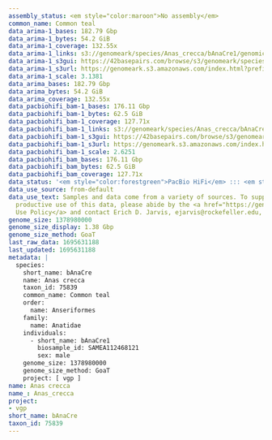 ```yaml
---
assembly_status: <em style="color:maroon">No assembly</em>
common_name: Common teal
data_arima-1_bases: 182.79 Gbp
data_arima-1_bytes: 54.2 GiB
data_arima-1_coverage: 132.55x
data_arima-1_links: s3://genomeark/species/Anas_crecca/bAnaCre1/genomic_data/arima/<br>
data_arima-1_s3gui: https://42basepairs.com/browse/s3/genomeark/species/Anas_crecca/bAnaCre1/genomic_data/arima/
data_arima-1_s3url: https://genomeark.s3.amazonaws.com/index.html?prefix=species/Anas_crecca/bAnaCre1/genomic_data/arima/
data_arima-1_scale: 3.1381
data_arima_bases: 182.79 Gbp
data_arima_bytes: 54.2 GiB
data_arima_coverage: 132.55x
data_pacbiohifi_bam-1_bases: 176.11 Gbp
data_pacbiohifi_bam-1_bytes: 62.5 GiB
data_pacbiohifi_bam-1_coverage: 127.71x
data_pacbiohifi_bam-1_links: s3://genomeark/species/Anas_crecca/bAnaCre1/genomic_data/pacbio_hifi/<br>
data_pacbiohifi_bam-1_s3gui: https://42basepairs.com/browse/s3/genomeark/species/Anas_crecca/bAnaCre1/genomic_data/pacbio_hifi/
data_pacbiohifi_bam-1_s3url: https://genomeark.s3.amazonaws.com/index.html?prefix=species/Anas_crecca/bAnaCre1/genomic_data/pacbio_hifi/
data_pacbiohifi_bam-1_scale: 2.6251
data_pacbiohifi_bam_bases: 176.11 Gbp
data_pacbiohifi_bam_bytes: 62.5 GiB
data_pacbiohifi_bam_coverage: 127.71x
data_status: '<em style="color:forestgreen">PacBio HiFi</em> ::: <em style="color:forestgreen">Arima</em>'
data_use_source: from-default
data_use_text: Samples and data come from a variety of sources. To support fair and
  productive use of this data, please abide by the <a href="https://genome10k.soe.ucsc.edu/data-use-policies/">Data
  Use Policy</a> and contact Erich D. Jarvis, ejarvis@rockefeller.edu, with any questions.
genome_size: 1378980000
genome_size_display: 1.38 Gbp
genome_size_method: GoaT
last_raw_data: 1695631188
last_updated: 1695631188
metadata: |
  species:
    short_name: bAnaCre
    name: Anas crecca
    taxon_id: 75839
    common_name: Common teal
    order:
      name: Anseriformes
    family:
      name: Anatidae
    individuals:
      - short_name: bAnaCre1
        biosample_id: SAMEA112468121
        sex: male
    genome_size: 1378980000
    genome_size_method: GoaT
    project: [ vgp ]
name: Anas crecca
name_: Anas_crecca
project:
- vgp
short_name: bAnaCre
taxon_id: 75839
---
```

